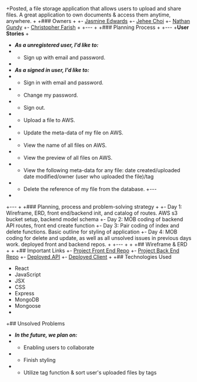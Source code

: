 +Posted, a file storage application that allows users to upload and share files. A great application to own documents & access them anytime, anywhere.
+
+### Owners
+
+- [Jasmine Edwards](https://github.com/jasmineked)
+- [Jehee Choi](https://github.com/JeheeChoi)
+- [Nathan Gundy](https://github.com/gundyn)
+- [Christopher Farish](https://github.com/orgs/CJNJC/people/CPF32)
+
+---
+
+### Planning Process
+
+---
+**User Stories**
+
+  ***As a unregistered user, I'd like to:***
+  - Sign up with email and password.
+
+    ***As a signed in user, I'd like to:***
+  - Sign in with email and password.
+  - Change my password.
+  - Sign out.
+  - Upload a file to AWS.
+  - Update the meta-data of my file on AWS.
+  - View the name of all files on AWS.
+  - View the preview of all files on AWS.
+  - View the following meta-data for any file: date created/uploaded date modified/owner (user who uploaded the file)/tag
+  - Delete the reference of my file from the database.
+---
+
+---
+
+### Planning, process and problem-solving strategy
+
+- Day 1: Wireframe, ERD, front end/backend init, and catalog of routes. AWS s3 bucket setup, backend model schema
+- Day 2: MOB coding of backend API routes, front end create function
+- Day 3: Pair coding of index and delete functions. Basic outline for styling of application
+- Day 4: MOB coding for delete and update, as well as all unsolved issues in previous days work. deployed front and backend repos.
+
+---
+
+
+## Wireframe & ERD
+
+
+## Important Links
+- [Project Front End Repo](https://github.com/CJNJC/project3-react-client)
+- [Project Back End Repo](https://github.com/CJNJC/project3-api)
+- [Deployed API](https://safe-eyrie-19741.herokuapp.com/uploads)
+- [Deployed Client](https://CJNJC/github.io/project3-react-client)
+
+## Technologies Used
+    React
+    JavaScript
+    JSX
+    CSS
+    Express
+    MongoDB
+    Mongoose
+
+## Unsolved Problems
+  ***In the future, we plan on:***
+  - Enabling users to collaborate
+  - Finish styling
+  - Utilize tag function & sort user's uploaded files by tags
